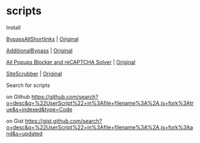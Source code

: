 # scripts

Install

[BypassAllShortlinks](https://github.com/motoonepower/scripts/raw/main/Bypass%20All%20Shortlinks.user.js)
| [Original](https://greasyfork.org/scripts/431691-bypass-all-shortlinks/code/Bypass%20All%20Shortlinks.user.js)

[AdditionalBypass](https://github.com/motoonepower/scripts/raw/main/Additional%20Bypass.user.js)
| [Original](https://greasyfork.org/scripts/443888-additional-bypass/code/Additional%20Bypass.user.js)

[All Popups Blocker and reCAPTCHA Solver](https://github.com/motoonepower/scripts/raw/main/All%20Popups%20Blocker%20and%20reCAPTCHA%20Solver.user.js)
| [Original](https://greasyfork.org/scripts/439683-all-popups-blocker-and-recaptcha-solver/code/All%20Popups%20Blocker%20and%20reCAPTCHA%20Solver.user.js)

[SiteScrubber](https://github.com/PrimePlaya24/dl-site-scrubber/raw/25a0149d17e47f2a4fceb9c913da0942e59e50ec/dist/SiteScrubber.user.js) | [Original](https://github.com/PrimePlaya24/dl-site-scrubber)

Search for scripts

on Github
https://github.com/search?o=desc&q=%22UserScript%22+in%3Afile+filename%3A%2A.js+fork%3Atrue&s=indexed&type=Code


on Gist
https://gist.github.com/search?o=desc&q=%22UserScript%22+in%3Afile+filename%3A%2A.js+fork%3Aand&s=updated
